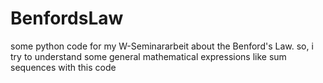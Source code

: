 # BenfordsLaw
some python code for my W-Seminararbeit about the Benford's Law. so, i try to understand some general mathematical expressions like sum sequences with this code
